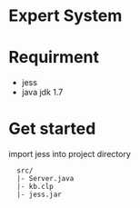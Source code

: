 # Expert System

# Requirment
 - jess
 - java jdk 1.7
# Get started
  import jess into project directory
```
  src/
  |- Server.java
  |- kb.clp
  |- jess.jar
```

